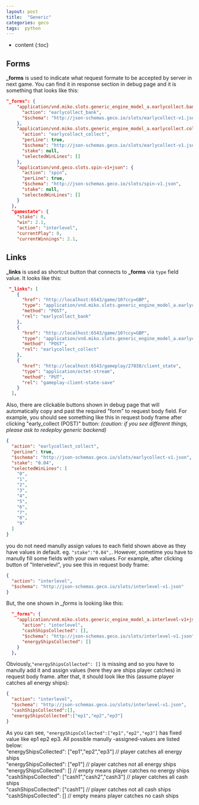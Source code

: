 ```yaml
---
layout: post
title:  "Generic"
categories: geco
tags:  python
---
```


* content
{:toc}


## Forms
**_forms** is used to indicate what request formate to be accepted by server in next game. You can find it in response section in debug page and it is something that looks like this:
```json
"_forms": {
    "application/vnd.miko.slots.generic_engine_model_a.earlycollect.bank-v1+json": {
      "action": "earlycollect_bank",
      "$schema": "http://json-schemas.geco.io/slots/earlycollect-v1.json"
    },
    "application/vnd.miko.slots.generic_engine_model_a.earlycollect.collect-v1+json": {
      "action": "earlycollect_collect",
      "perLine": true,
      "$schema": "http://json-schemas.geco.io/slots/earlycollect-v1.json",
      "stake": null,
      "selectedWinLines": []
    },
    "application/vnd.geco.slots.spin-v1+json": {
      "action": "spin",
      "perLine": true,
      "$schema": "http://json-schemas.geco.io/slots/spin-v1.json",
      "stake": null,
      "selectedWinLines": []
    }
  },
  "gamestate": {
    "stake": 0,
    "win": 2.1,
    "action": "interlevel",
    "currentPlay": 0,
    "currentWinnings": 2.1,
```

## Links
**_links** is used as shortcut button that connects to **_forms** via `type` field value. It looks like this:
```json
 "_links": [
    {
      "href": "http://localhost:6543/game/10?ccy=GBP",
      "type": "application/vnd.miko.slots.generic_engine_model_a.earlycollect.bank-v1+json",
      "method": "POST",
      "rel": "earlycollect_bank"
    },
    {
      "href": "http://localhost:6543/game/10?ccy=GBP",
      "type": "application/vnd.miko.slots.generic_engine_model_a.earlycollect.collect-v1+json",
      "method": "POST",
      "rel": "earlycollect_collect"
    },
    {
      "href": "http://localhost:6543/gameplay/27038/client_state",
      "type": "application/octet-stream",
      "method": "PUT",
      "rel": "gameplay-client-state-save"
    }
  ],
```
Also, there are clickable buttons shown in debug page that will automatically copy and past the required "form" to request body field. For example, you should see something like this in request body frame after clicking "early_collect (POST)" button: _(caution: if you see different things, please ask to redeploy generic backend)_
```json
{
  "action": "earlycollect_collect",
  "perLine": true,
  "$schema": "http://json-schemas.geco.io/slots/earlycollect-v1.json",
  "stake": "0.04",
  "selectedWinLines": [
    "0",
    "1",
    "2",
    "3",
    "4",
    "5",
    "6",
    "7",
    "8",
    "9"
  ]
}
```
you do not need manully assign values to each field shown above as they have values in default. eg. `"stake":"0.04",`. However, sometime you have to manully fill some fields with your own values. For example, after clicking button of "Intervelevl", you see this in request body frame:
```json
{
  "action": "interlevel",
  "$schema": "http://json-schemas.geco.io/slots/interlevel-v1.json"
}
```
But, the one shown in *_forms* is looking like this:
```json
  "_forms": {
    "application/vnd.miko.slots.generic_engine_model_a.interlevel-v1+json": {
      "action": "interlevel",
      "cashShipsCollected": [],
      "$schema": "http://json-schemas.geco.io/slots/interlevel-v1.json",
      "energyShipsCollected": []
    }
  },
```
Obviously,`"energyShipsCollected": []` is missing and so you have to manully add it and assign values (here they are ships player catches) in request body frame. after that, it should look like this (assume player catches all energy ships):
```json
{
  "action": "interlevel",
  "$schema": "http://json-schemas.geco.io/slots/interlevel-v1.json",
  "cashShipsCollected":[],
  "energyShipsCollected":["ep1","ep2","ep3"]
}
```
As you can see, `"energyShipsCollected":["ep1","ep2","ep3"]` has fixed value like ep1 ep2 ep3. All possible manully -assigned-values are listed below:  
"energyShipsCollected": ["ep1","ep2","ep3"] // player catches all energy ships  
"energyShipsCollected": ["ep1"] // player catches not all energy ships  
"energyShipsCollected": [] // empty means player catches no energy ships  
"cashShipsCollected": ["cash1","cash2","cash3"] // player catches all cash ships  
"cashShipsCollected": ["cash1"] // player catches not all cash ships  
"cashShipsCollected": [] // empty means player catches no cash ships  

 


